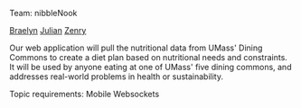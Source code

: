 Team: nibbleNook

[Braelyn](/team/Braelyn.md)
[Julian](/team/Julian.md)
[Zenry](/team/Zenry.md)

Our web application will pull the nutritional data from UMass' Dining Commons to create a diet plan based on nutritional needs and constraints. It will be used by anyone eating at one of UMass' five dining commons, and addresses real-world problems in health or sustainability.

Topic requirements:
Mobile
Websockets
